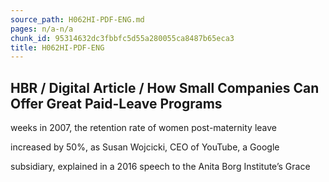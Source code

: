 ```yaml
---
source_path: H062HI-PDF-ENG.md
pages: n/a-n/a
chunk_id: 95314632dc3fbbfc5d55a280055ca8487b65eca3
title: H062HI-PDF-ENG
---
```

## HBR / Digital Article / How Small Companies Can Offer Great Paid-Leave Programs

weeks in 2007, the retention rate of women post-maternity leave

increased by 50%, as Susan Wojcicki, CEO of YouTube, a Google

subsidiary, explained in a 2016 speech to the Anita Borg Institute’s Grace
